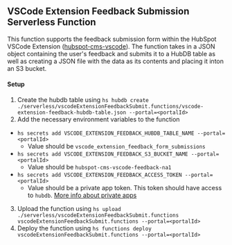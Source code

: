 ## VSCode Extension Feedback Submission Serverless Function

This function supports the feedback submission form within the HubSpot VSCode Extension ([hubspot-cms-vscode]()). The function takes in a JSON object containing the user's feedback and submits it to a HubDB table as well as creating a JSON file with the data as its contents and placing it inton an S3 bucket.

#### Setup

1. Create the hubdb table using `hs hubdb create ./serverless/vscodeExtensionFeedbackSubmit.functions/vscode-extension-feedback-hubdb-table.json --portal=<portalId>`
2. Add the necessary environment variables to the function

- `hs secrets add VSCODE_EXTENSION_FEEDBACK_HUBDB_TABLE_NAME --portal=<portalId>`
  - Value should be `vscode_extension_feedback_form_submissions`
- `hs secrets add VSCODE_EXTENSION_FEEDBACK_S3_BUCKET_NAME --portal=<portalId>`
  - Value should be `hubspot-cms-vscode-feedback-na1`
- `hs secrets add VSCODE_EXTENSION_FEEDBACK_ACCESS_TOKEN --portal=<portalId>`
  - Value should be a private app token. This token should have access to `hubdb`. [More info about private apps](https://developers.hubspot.com/docs/api/private-apps)

3. Upload the function using `hs upload ./serverless/vscodeExtensionFeedbackSubmit.functions vscodeExtensionFeedbackSubmit.functions --portal=<portalId>`
4. Deploy the function using `hs functions deploy vscodeExtensionFeedbackSubmit.functions --portal=<portalId>`
